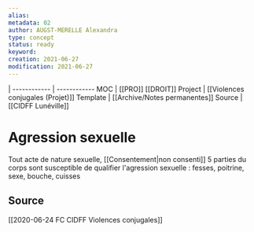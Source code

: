 ```yaml
---
alias:
metadata: 02
author: AUGST-MERELLE Alexandra
type: concept
status: ready
keyword:
creation: 2021-06-27
modification: 2021-06-27
---
```

 | 
------------ | ------------
MOC | [[PRO]] [[DROIT]]
Project | [[Violences conjugales (Projet)]]
Template | [[Archive/Notes permanentes]]
Source | [[CIDFF Lunéville]]
# Agression sexuelle
Tout acte de nature sexuelle, [[Consentement|non consenti]]
5 parties du corps sont susceptible de qualifier l'agression sexuelle : fesses, poitrine, sexe, bouche, cuisses
## Source
[[2020-06-24 FC CIDFF Violences conjugales]]